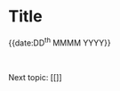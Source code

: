 ---
---
# Title

<p class="date">{{date:DD<sup>th</sup> MMMM YYYY}}</p>



<br>

Next topic: [[]]

[SEP]: https://plato.stanford.edu/ "Stanford Encyclopedia of Philosophy"
[BE]: https://www.britannica.com/ "Encyclopædia Britannica"